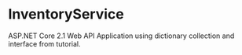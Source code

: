 # InventoryService
ASP.NET Core 2.1 Web API Application using dictionary collection and interface from  tutorial.
